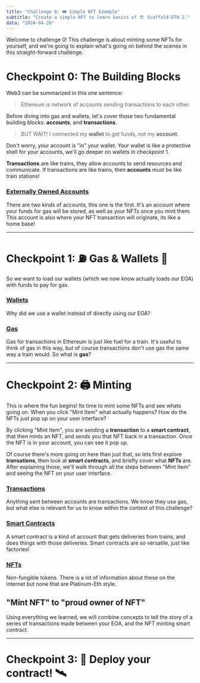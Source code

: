 ```yaml
---
title: "Challenge 0: 🎟 Simple NFT Example"
subtitle: "Create a simple NFT to learn basics of 🏗 Scaffold-ETH 2."
data: "2024-04-20"
---
```


Welcome to challenge 0! This challenge is about minting some NFTs for yourself, and we're going
to explain what's going on behind the scenes in this straight-forward challenge.

# Checkpoint 0: The Building Blocks

Web3 can be summarized in this one sentence:

> Ethereum is network of accounts sending transactions to each other.

Before diving into gas and wallets, let's cover those two fundamental building blocks: **accounts**,
and **transactions**.

> BUT WAIT! I connected my **wallet** to get funds, not my **account**.

Don't worry, your account is "in" your wallet. Your wallet is like a protective shell for your accounts,
we'll go deeper on wallets in checkpoint 1.

**Transactions** are like trains, they allow accounts to send resources and communicate. If transactions
are like trains, then **accounts** must be like train stations!

### [Externally Owned Accounts](/almanacPosts/eoa)

There are two kinds of accounts, this one is the first. It's an account where your funds for gas will
be stored, as well as your NFTs once you mint them. This account is also where your NFT transaction
will originate, its like a home base!

---

# Checkpoint 1: ⛽️ Gas & Wallets 👛

So we want to load our wallets (which we now know actually loads our EOA) with funds to pay for gas.

### [Wallets](/almanacPosts/wallets)

Why did we use a wallet instead of directly using our EOA?

### [Gas](/almanacPosts/gas)

Gas for transactions in Ethereum is just like fuel for a train. It's useful to think of gas in this
way, but of course transactions don't use gas the same way a train would. So what is **gas**?

---

# Checkpoint 2: 🖨 Minting

This is where the fun begins! Its time to mint some NFTs and see whats going on. When you click
"Mint Item" what actually happens? How do the NFTs just pop up on your user interface?

By clicking "Mint Item", you are sending a **transaction** to a **smart contract**, that then mints
an NFT, and sends you that NFT back in a transaction. Once the NFT is in your account, you can see it
pop up.

Of course there's more going on here than just that, so lets first explore **transations**, then
look at **smart contracts**, and briefly cover what **NFTs** are. After explaining those, we'll walk
through all the steps between "Mint Item" and seeing the NFT on your user interface.

### [Transactions](/almanacPosts/transactions)

Anything sent between accounts are transactions. We know they use gas, but what else is relevant for us
to know within the context of this challenge?

### [Smart Contracts](/almanacPosts/smartContracts)

A smart contract is a kind of account that gets deliveries from trains, and does things with those
deliveries. Smart contracts are so versatile, just like factories!

### [NFTs](/almanacPosts/nft)

Non-fungible tokens. There is a lot of information about these on the internet but none that are
Platinum-Eth style.

## "Mint NFT" to "proud owner of NFT"

Using everything we learned, we will combine concepts to tell the story of a series of transactions
made between your EOA, and the NFT minting smart contract.

---

# Checkpoint 3: 💾 Deploy your contract! 🛰

<!-- ![A train station](http://localhost:3000/images/train-station.svg) -->
